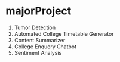 # majorProject

1. Tumor Detection
2. Automated College Timetable Generator
3. Content Summarizer
4. College Enquery Chatbot
5. Sentiment Analysis
